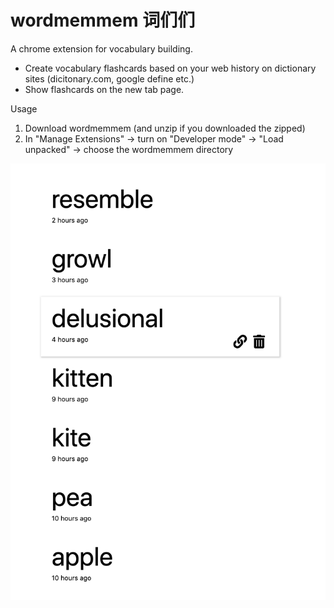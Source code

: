 # wordmemmem 词们们

A chrome extension for vocabulary building.
* Create vocabulary flashcards based on your web history on dictionary sites (dicitonary.com, google define etc.)
* Show flashcards on the new tab page.

Usage
1. Download wordmemmem (and unzip if you downloaded the zipped)
2. In "Manage Extensions" -> turn on "Developer mode" -> "Load unpacked" -> choose the wordmemmem directory

![Screenshot](screenshot.png)
